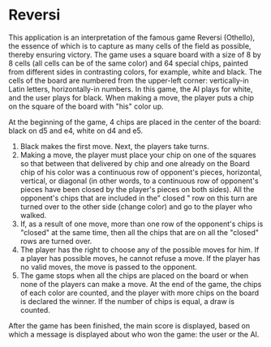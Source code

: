 # Reversi

This application is an interpretation of the famous game Reversi (Othello), the essence of which is to capture as many cells of the field as possible, thereby ensuring victory.
The game uses a square board with a size of 8 by 8 cells (all cells can be of the same color) and 64 special chips, painted from different sides in contrasting colors, for example, white and black. The cells of the board are numbered from the upper-left corner: vertically-in Latin letters, horizontally-in numbers.
In this game, the AI plays for white, and the user plays for black. When making a move, the player puts a chip on the square of the board with "his" color up.

At the beginning of the game, 4 chips are placed in the center of the board: black on d5 and e4, white on d4 and e5.
1) Black makes the first move. Next, the players take turns.
2) Making a move, the player must place your chip on one of the squares so that between that delivered by chip and one already on the Board chip of his color was a continuous row of opponent's pieces, horizontal, vertical, or diagonal (in other words, to a continuous row of opponent's pieces have been closed by the player's pieces on both sides). All the opponent's chips that are included in the" closed " row on this turn are turned over to the other side (change color) and go to the player who walked.
3) If, as a result of one move, more than one row of the opponent's chips is "closed" at the same time, then all the chips that are on all the "closed" rows are turned over.
4) The player has the right to choose any of the possible moves for him. If a player has possible moves, he cannot refuse a move. If the player has no valid moves, the move is passed to the opponent.
5) The game stops when all the chips are placed on the board or when none of the players can make a move. At the end of the game, the chips of each color are counted, and the player with more chips on the board is declared the winner. If the number of chips is equal, a draw is counted.

After the game has been finished, the main score is displayed, based on which a message is displayed about who won the game: the user or the AI.
